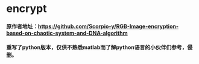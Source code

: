 # encrypt
#### 原作者地址：https://github.com/Scorpio-y/RGB-Image-encryption-based-on-chaotic-system-and-DNA-algorithm<br>
#### 重写了python版本，仅供不熟悉matlab而了解python语言的小伙伴们参考，侵删。<br>

